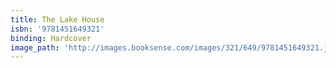 ```yaml
---
title: The Lake House
isbn: '9781451649321'
binding: Hardcover
image_path: 'http://images.booksense.com/images/321/649/9781451649321.jpg'
---
```


